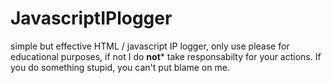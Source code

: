 # JavascriptIPlogger
simple but effective HTML / javascript IP logger, only use please for educational purposes, if not I do **not*** take responsabilty for your actions. If you do something stupid, you can't put blame on me.
